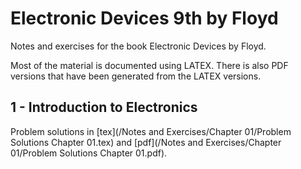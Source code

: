 # Electronic Devices 9th by Floyd
Notes and exercises for the book Electronic Devices by Floyd.

Most of the material is documented using LATEX. There is also PDF versions that have been generated from the LATEX versions.   

## 1 - Introduction to Electronics  
Problem solutions in [tex](/Notes and Exercises/Chapter 01/Problem Solutions Chapter 01.tex) and [pdf](/Notes and Exercises/Chapter 01/Problem Solutions Chapter 01.pdf).  
